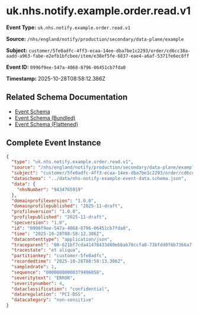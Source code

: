 # uk.nhs.notify.example.order.read.v1

**Event Type:** `uk.nhs.notify.example.order.read.v1`

**Source:** `/nhs/england/notify/production/secondary/data-plane/example`

**Subject:** `customer/5fe0adfc-4ff3-ecaa-14ee-dba7be1c2293/order/cd6cc38a-aadd-a963-fabe-e2efb1bfcbee/item/e38ef5fe-6837-eae4-a6af-5371fe6ec8ff`

**Event ID:** `0996f9ee-547a-4068-8796-06451cb7fda0`

**Timestamp:** 2025-10-28T08:58:12.386Z

## Related Schema Documentation

- [Event Schema](../nhs-notify-example-event.schema.md)
- [Event Schema (Bundled)](../nhs-notify-example-event.bundle.schema.md)
- [Event Schema (Flattened)](../nhs-notify-example-event.flattened.schema.md)

## Complete Event Instance

```json
{
  "type": "uk.nhs.notify.example.order.read.v1",
  "source": "/nhs/england/notify/production/secondary/data-plane/example",
  "subject": "customer/5fe0adfc-4ff3-ecaa-14ee-dba7be1c2293/order/cd6cc38a-aadd-a963-fabe-e2efb1bfcbee/item/e38ef5fe-6837-eae4-a6af-5371fe6ec8ff",
  "dataschema": "../data/nhs-notify-example-event-data.schema.json",
  "data": {
    "nhsNumber": "9434765919"
  },
  "domainprofileversion": "1.0.0",
  "domainprofilepublished": "2025-11-draft",
  "profileversion": "1.0.0",
  "profilepublished": "2025-11-draft",
  "specversion": "1.0",
  "id": "0996f9ee-547a-4068-8796-06451cb7fda0",
  "time": "2025-10-28T08:58:12.386Z",
  "datacontenttype": "application/json",
  "traceparent": "00-621bf7cda41478433d80ebbab70ccfa0-73bfdd0f6b7366a7-01",
  "tracestate": "et aliqua",
  "partitionkey": "customer-5fe0adfc",
  "recordedtime": "2025-10-28T08:58:13.386Z",
  "sampledrate": 1,
  "sequence": "00000000000379496058",
  "severitytext": "ERROR",
  "severitynumber": 4,
  "dataclassification": "confidential",
  "dataregulation": "PCI-DSS",
  "datacategory": "non-sensitive"
}
```
